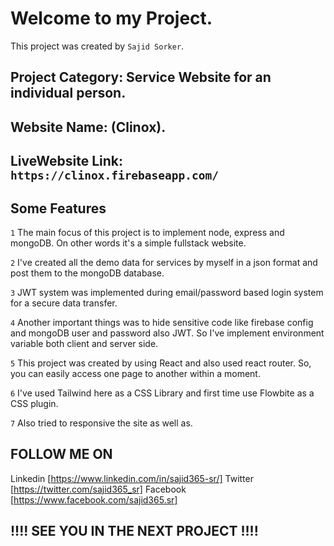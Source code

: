 # Welcome to my Project.

This project was created by `Sajid Sorker`.

## Project Category: Service Website for an individual person.
## Website Name: (Clinox).
## LiveWebsite Link: `https://clinox.firebaseapp.com/`

## Some Features

`1` The main focus of this project is to implement node, express and mongoDB. On other words it's a simple fullstack website.

`2` I've created all the demo data for services by myself in a json format and post them to the mongoDB database.

`3` JWT system was implemented during email/password based login system for a secure data transfer.

`4` Another important things was to hide sensitive code like firebase config and mongoDB user and 
password also JWT. So I've implement environment variable both client and server side.

`5` This project was created by using React and also used react router. So, you can easily access one page to another within a moment.

`6` I've used Tailwind here as a CSS Library and first time use Flowbite as a CSS plugin.

`7` Also tried to responsive the site as well as.


## FOLLOW ME ON

Linkedin [https://www.linkedin.com/in/sajid365-sr/]
Twitter [https://twitter.com/sajid365_sr]
Facebook [https://www.facebook.com/sajid365.sr]


## !!!! SEE YOU IN THE NEXT PROJECT !!!!


